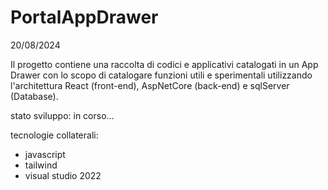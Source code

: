 # PortalAppDrawer
20/08/2024

Il progetto contiene una raccolta di codici e applicativi catalogati in un App Drawer con lo scopo di catalogare funzioni utili e sperimentali utilizzando l'architettura React (front-end), AspNetCore (back-end) e sqlServer (Database).

stato sviluppo: in corso...

tecnologie collaterali:
- javascript
- tailwind
- visual studio 2022
